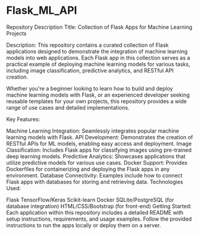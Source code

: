 # Flask_ML_API

Repository Description
Title: Collection of Flask Apps for Machine Learning Projects

Description: This repository contains a curated collection of Flask applications designed to demonstrate the integration of machine learning models into web applications. Each Flask app in this collection serves as a practical example of deploying machine learning models for various tasks, including image classification, predictive analytics, and RESTful API creation.

Whether you're a beginner looking to learn how to build and deploy machine learning models with Flask, or an experienced developer seeking reusable templates for your own projects, this repository provides a wide range of use cases and detailed implementations.

Key Features:

Machine Learning Integration: Seamlessly integrates popular machine learning models with Flask.
API Development: Demonstrates the creation of RESTful APIs for ML models, enabling easy access and deployment.
Image Classification: Includes Flask apps for classifying images using pre-trained deep learning models.
Predictive Analytics: Showcases applications that utilize predictive models for various use cases.
Docker Support: Provides Dockerfiles for containerizing and deploying the Flask apps in any environment.
Database Connectivity: Examples include how to connect Flask apps with databases for storing and retrieving data.
Technologies Used:

Flask
TensorFlow/Keras
Scikit-learn
Docker
SQLite/PostgreSQL (for database integration)
HTML/CSS/Bootstrap (for front-end)
Getting Started: Each application within this repository includes a detailed README with setup instructions, requirements, and usage examples. Follow the provided instructions to run the apps locally or deploy them on a server.
